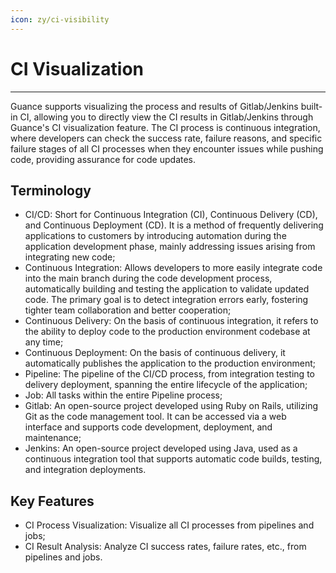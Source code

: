 ```yaml
---
icon: zy/ci-visibility
---
```

# CI Visualization

---

Guance supports visualizing the process and results of Gitlab/Jenkins built-in CI, allowing you to directly view the CI results in Gitlab/Jenkins through Guance's CI visualization feature. The CI process is continuous integration, where developers can check the success rate, failure reasons, and specific failure stages of all CI processes when they encounter issues while pushing code, providing assurance for code updates.

## Terminology

- CI/CD: Short for Continuous Integration (CI), Continuous Delivery (CD), and Continuous Deployment (CD). It is a method of frequently delivering applications to customers by introducing automation during the application development phase, mainly addressing issues arising from integrating new code;
- Continuous Integration: Allows developers to more easily integrate code into the main branch during the code development process, automatically building and testing the application to validate updated code. The primary goal is to detect integration errors early, fostering tighter team collaboration and better cooperation;
- Continuous Delivery: On the basis of continuous integration, it refers to the ability to deploy code to the production environment codebase at any time;
- Continuous Deployment: On the basis of continuous delivery, it automatically publishes the application to the production environment;
- Pipeline: The pipeline of the CI/CD process, from integration testing to delivery deployment, spanning the entire lifecycle of the application;
- Job: All tasks within the entire Pipeline process;
- Gitlab: An open-source project developed using Ruby on Rails, utilizing Git as the code management tool. It can be accessed via a web interface and supports code development, deployment, and maintenance;
- Jenkins: An open-source project developed using Java, used as a continuous integration tool that supports automatic code builds, testing, and integration deployments.

## Key Features

- CI Process Visualization: Visualize all CI processes from pipelines and jobs;
- CI Result Analysis: Analyze CI success rates, failure rates, etc., from pipelines and jobs.